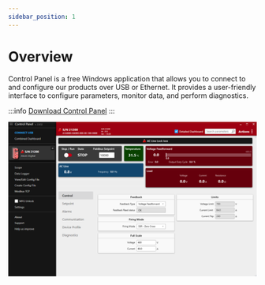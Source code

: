 ```yaml
---
sidebar_position: 1
---
```


# Overview

Control Panel is a free Windows application that allows you to connect to and configure our products over USB or Ethernet. It provides a user-friendly interface to configure parameters, monitor data, and perform diagnostics.

:::info
[Download Control Panel](https://ccipower.com/products/accessories/control-panel-software)
:::

![Control Panel](./assets/control-panel.png)

